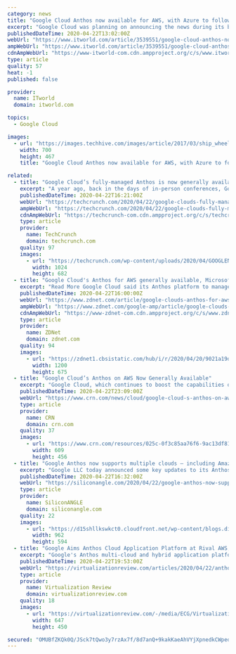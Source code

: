 ```yaml
---
category: news
title: "Google Cloud Anthos now available for AWS, with Azure to follow"
excerpt: "Google Cloud was planning on announcing the news during its big Cloud Next conference earlier this month, but pushed it back after the event was postponed due to the COVID-19 pandemic. Made generally available last year, Anthos promises customers a single platform from which to run container-based applications on-premises, in the Google Cloud ..."
publishedDateTime: 2020-04-22T13:02:00Z
webUrl: "https://www.itworld.com/article/3539551/google-cloud-anthos-now-available-for-aws-azure-to-follow.html"
ampWebUrl: "https://www.itworld.com/article/3539551/google-cloud-anthos-now-available-for-aws-azure-to-follow.amp.html"
cdnAmpWebUrl: "https://www-itworld-com.cdn.ampproject.org/c/s/www.itworld.com/article/3539551/google-cloud-anthos-now-available-for-aws-azure-to-follow.amp.html"
type: article
quality: 57
heat: -1
published: false

provider:
  name: ITworld
  domain: itworld.com

topics:
  - Google Cloud

images:
  - url: "https://images.techhive.com/images/article/2017/03/ship_wheel_captain_leadership-100714989-large.jpg"
    width: 700
    height: 467
    title: "Google Cloud Anthos now available for AWS, with Azure to follow"

related:
  - title: "Google Cloud’s fully-managed Anthos is now generally available for AWS"
    excerpt: "A year ago, back in the days of in-person conferences, Google officially announced the launch of its Anthos multi-cloud application modernization platform at its Cloud Next conference. The promise of Anthos was always that it would allow enterprises to write their applications once, package them into containers and then manage their multi-cloud ..."
    publishedDateTime: 2020-04-22T16:21:00Z
    webUrl: "https://techcrunch.com/2020/04/22/google-clouds-fully-managed-anthos-is-now-generally-available-for-aws/"
    ampWebUrl: "https://techcrunch.com/2020/04/22/google-clouds-fully-managed-anthos-is-now-generally-available-for-aws/amp/"
    cdnAmpWebUrl: "https://techcrunch-com.cdn.ampproject.org/c/s/techcrunch.com/2020/04/22/google-clouds-fully-managed-anthos-is-now-generally-available-for-aws/amp/"
    type: article
    provider:
      name: TechCrunch
      domain: techcrunch.com
    quality: 97
    images:
      - url: "https://techcrunch.com/wp-content/uploads/2020/04/GOOGLENEXT_2019_0409_091100-0355_ALIVECOVE.max-2200x2200-1.png?w=1024"
        width: 1024
        height: 682
  - title: "Google Cloud's Anthos for AWS generally available, Microsoft Azure in preview"
    excerpt: "Read More Google Cloud said its Anthos platform to manage multi-cloud workloads is now generally available for Amazon Web Services with plans to add Microsoft Azure by the end of 2020. Anthos is a hybrid and multi-cloud platform that aims to provide a management plane to multiple workloads. For Google Cloud, Anthos is a differentiator that can ..."
    publishedDateTime: 2020-04-22T16:00:00Z
    webUrl: "https://www.zdnet.com/article/google-clouds-anthos-for-aws-generally-available-microsoft-azure-in-preview/"
    ampWebUrl: "https://www.zdnet.com/google-amp/article/google-clouds-anthos-for-aws-generally-available-microsoft-azure-in-preview/"
    cdnAmpWebUrl: "https://www-zdnet-com.cdn.ampproject.org/c/s/www.zdnet.com/google-amp/article/google-clouds-anthos-for-aws-generally-available-microsoft-azure-in-preview/"
    type: article
    provider:
      name: ZDNet
      domain: zdnet.com
    quality: 94
    images:
      - url: "https://zdnet1.cbsistatic.com/hub/i/r/2020/04/20/9021a19d-8385-4159-a469-938fc02a61b8/thumbnail/1200x675/cbf065087c17979ac675d04eff415ee0/moto-edge-fam.png"
        width: 1200
        height: 675
  - title: "Google Cloud’s Anthos on AWS Now Generally Available"
    excerpt: "Google Cloud, which continues to boost the capabilities of its hybrid and multi-cloud Anthos platform, today announced the general availability of Anthos on AWS. As CRN first reported on April 7, Google Cloud had planned to herald the development at its Next ’20: Digital Connect event that was scheduled to start that week before being ..."
    publishedDateTime: 2020-04-22T23:09:00Z
    webUrl: "https://www.crn.com/news/cloud/google-cloud-s-anthos-on-aws-now-generally-available"
    type: article
    provider:
      name: CRN
      domain: crn.com
    quality: 37
    images:
      - url: "https://www.crn.com/resources/025c-0f3c85aa76f6-9ac13df815ed-1000/google-cloud-next-intro_002_.jpg"
        width: 609
        height: 456
  - title: "Google Anthos now supports multiple clouds – including Amazon’s"
    excerpt: "Google LLC today announced some key updates to its Anthos application platform, enabling it to support more workloads in different computing environments at a reduced cost. Google Anthos is a hybrid cloud application development platform that runs atop the open-source Kubernetes container orchestration software. It’s designed to host ..."
    publishedDateTime: 2020-04-22T16:32:00Z
    webUrl: "https://siliconangle.com/2020/04/22/google-anthos-now-supports-multiple-clouds-including-aws/"
    type: article
    provider:
      name: SiliconANGLE
      domain: siliconangle.com
    quality: 22
    images:
      - url: "https://d15shllkswkct0.cloudfront.net/wp-content/blogs.dir/1/files/2020/04/Google-Anthos.png"
        width: 962
        height: 594
  - title: "Google Aims Anthos Cloud Application Platform at Rival AWS, with Azure Next Up"
    excerpt: "Google's Anthos multi-cloud and hybrid application platform now works with the rival Amazon Web Services (AWS) public cloud computing platform, with upcoming support for Microsoft Azure now in preview. Anthos aims to provide a consistent application development and IT operations experience spanning hybrid, multi-cloud and on-premises ..."
    publishedDateTime: 2020-04-22T19:53:00Z
    webUrl: "https://virtualizationreview.com/articles/2020/04/22/anthos-aws.aspx"
    type: article
    provider:
      name: Virtualization Review
      domain: virtualizationreview.com
    quality: 18
    images:
      - url: "https://virtualizationreview.com/-/media/ECG/VirtualizationReview/Images/introimages2014/BuildingBlocksGen_v4.jpg"
        width: 647
        height: 450

secured: "OMUBfZKQk0Q/JSck7tQwo3y7rzAx7f/8d7anQ+9kakKaeAhVYjXpnedkCWpedKiijayAegSoXWSRJ5PamvQurRe1FkgTF3BMPZJoMoAM2XCbCPPhWKSch+dW+gOFpNGOe8Fbb7Q6iftnmmxDLBvQ9dSZx4Do+qZi66z8hDspxUCuGPSXyl5fju8ocN7xTxCrHIrDhQ/I3bRfauaKAa9m4AyhGVpOegZ6F5/JDYRRFW0nPBMtuLPEU//vRShLydEOBlcbclBfb9VehxJxpjFSC7iMzBlgiyNJo1/iAEO0qBjV0n9Yv22BnN47CcE1txXi;dMSWR1t7VA412yysXvor4A=="
---
```


